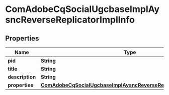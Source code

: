 

# ComAdobeCqSocialUgcbaseImplAysncReverseReplicatorImplInfo

## Properties

Name | Type | Description | Notes
------------ | ------------- | ------------- | -------------
**pid** | **String** |  |  [optional]
**title** | **String** |  |  [optional]
**description** | **String** |  |  [optional]
**properties** | [**ComAdobeCqSocialUgcbaseImplAysncReverseReplicatorImplProperties**](ComAdobeCqSocialUgcbaseImplAysncReverseReplicatorImplProperties.md) |  |  [optional]



